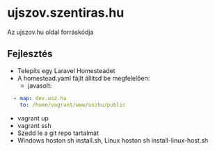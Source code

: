# ujszov.szentiras.hu

Az ujszov.hu oldal forráskódja

## Fejlesztés

- Telepíts egy Laravel Homesteadet
- A homestead.yaml fájlt állítsd be megfelelően:
  - javasolt:
  
```yaml
  - map: dev.usz.hu
    to: /home/vagrant/www/uszhu/public
```
- vagrant up
- vagrant ssh
- Szedd le a git repo tartalmát
- Windows hoston sh install.sh, Linux hoston sh install-linux-host.sh
